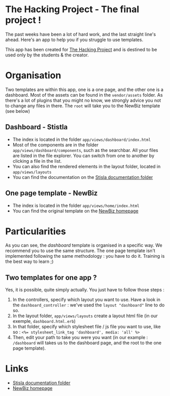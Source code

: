 # The Hacking Project - The final project !

The past weeks have been a lot of hard work, and the last straight line's ahead. Here's an app to help you if you struggle to use templates.

This app has been created for [The Hacking Project](https://www.thehackingproject.org/) and is destined to be used only by the students & the creator.


# Organisation
Two templates are within this app, one is a one page, and the other one is a dashboard. Most of the assets can be found in the `vendor/assets` folder. As there's a lot of plugins that you might no know, we strongly advice you not to change any files in there.
The `root` will take you to the NewBiz template (see below)

## Dashboard - Stistla
- The index is located in the folder `app/views/dashboard/index.html`
- Most of the components are in the folder `app/views/dashboard/components`, such as the searchbar.
All your files are listed in the file explorer. You can switch from one to another by clicking a file in the list.
- You can also find the rendered elements in the layout folder, located in  `app/views/layouts`
- You can find the documentation on the [Stisla documentation folder](https://docs.getstisla.com/#/en/2.2.0/overview)
## One page template - NewBiz
- The index is located in the folder `app/views/home/index.html`
- You can find the original template on the [NewBiz homepage](http://demo.themequarry.com/theme/newbiz-new-bizbusiness-template-ASCGQEKQ)


# Particularities
As you can see, the *dashboard* template is organised in a specific way. We recommend you to use the same structure.
The one page template isn't  implemented following the same methodology : you have to do it. Training is the best way to learn ;)

## Two templates for one app ?

Yes, it is possible, quite simply actually. You just have to follow those steps :
1. In the controllers, specify which layout you want to use. Have a look in the `dashboard_controller` : we've used the `layout "dashboard"` line to do so.
2. In the layout folder, `app/views/layouts` create a layout html file (in our exemple, `dashboard.html.erb`)
3. In that folder, specify which stylesheet file / js file you want to use, like so : `<%= stylesheet_link_tag 'dashboard', media: 'all' %>`
4. Then, edit your path to take you were you want (in our example : `/dashboard` will takes us to the dashboard page, and the root to the one page template).

# Links
- [Stisla documentation folder](https://docs.getstisla.com/#/en/2.2.0/overview)
- [NewBiz homepage](http://demo.themequarry.com/theme/newbiz-new-bizbusiness-template-ASCGQEKQ)
